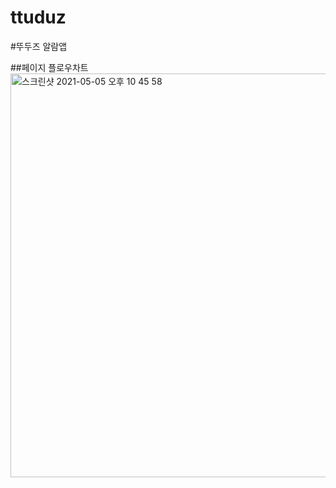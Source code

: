 # ttuduz
#뚜두즈 알람앱



##페이지 플로우차트
<img width="646" alt="스크린샷 2021-05-05 오후 10 45 58" src="https://user-images.githubusercontent.com/67693142/117151054-ab728780-adf3-11eb-9524-1bc19a0c2b1f.png">
